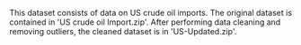 This dataset consists of data on US crude oil imports. The original dataset is contained in 'US crude oil Import.zip'. After performing data cleaning and removing outliers, the cleaned dataset is in 'US-Updated.zip'.
